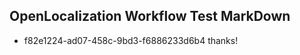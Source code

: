 ## OpenLocalization Workflow Test MarkDown
* f82e1224-ad07-458c-9bd3-f6886233d6b4 thanks!

<!--HONumber=Jul16_HO4-->


